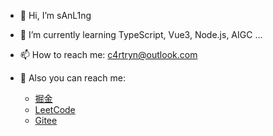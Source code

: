 - 👋 Hi, I’m sAnL1ng
- 🌱 I’m currently learning TypeScript, Vue3, Node.js, AIGC ...
- 📫 How to reach me: c4rtryn@outlook.com
- 📍 Also you can reach me:

    - [掘金](https://juejin.cn/user/1480363986654919)
    - [LeetCode](https://leetcode.cn/u/yi-bei-bing-mei-shi-us9/)
    - [Gitee](https://gitee.com/)

